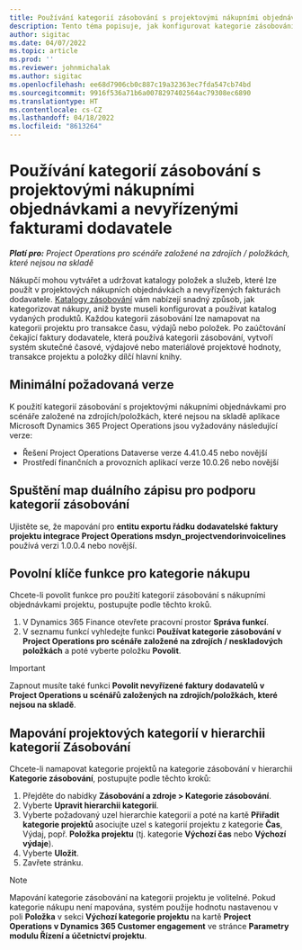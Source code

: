 ```yaml
---
title: Používání kategorií zásobování s projektovými nákupními objednávkami a nevyřízenými fakturami dodavatele
description: Tento téma popisuje, jak konfigurovat kategorie zásobování, které lze použít s projektovými nákupními objednávkami a nevyřízenými fakturami dodavatele.
author: sigitac
ms.date: 04/07/2022
ms.topic: article
ms.prod: ''
ms.reviewer: johnmichalak
ms.author: sigitac
ms.openlocfilehash: ee68d7906cb0c887c19a32363ec7fda547cb74bd
ms.sourcegitcommit: 9916f536a71b6a0078297402564ac79308ec6890
ms.translationtype: HT
ms.contentlocale: cs-CZ
ms.lasthandoff: 04/18/2022
ms.locfileid: "8613264"
---
```

# <a name="use-procurement-categories-with-project-purchase-orders-and-pending-vendor-invoices"></a>Používání kategorií zásobování s projektovými nákupními objednávkami a nevyřízenými fakturami dodavatele

_**Platí pro:** Project Operations pro scénáře založené na zdrojích / položkách, které nejsou na skladě_

Nákupčí mohou vytvářet a udržovat katalogy položek a služeb, které lze použít v projektových nákupních objednávkách a nevyřízených fakturách dodavatele. [Katalogy zásobování](/dynamics365/supply-chain/procurement/procurement-catalogs) vám nabízejí snadný způsob, jak kategorizovat nákupy, aniž byste museli konfigurovat a používat katalog vydaných produktů. Každou kategorii zásobování lze namapovat na kategorii projektu pro transakce času, výdajů nebo položek. Po zaúčtování čekající faktury dodavatele, která používá kategorii zásobování, vytvoří systém skutečné časové, výdajové nebo materiálové projektové hodnoty, transakce projektu a položky dílčí hlavní knihy.

## <a name="minimum-version-requirements"></a>Minimální požadovaná verze

K použití kategorií zásobování s projektovými nákupními objednávkami pro scénáře založené na zdrojích/položkách, které nejsou na skladě aplikace Microsoft Dynamics 365 Project Operations jsou vyžadovány následující verze:

- Řešení Project Operations Dataverse verze 4.41.0.45 nebo novější
- Prostředí finančních a provozních aplikací verze 10.0.26 nebo novější

## <a name="run-dual-write-maps-for-procurement-category-support"></a>Spuštění map duálního zápisu pro podporu kategorií zásobování

Ujistěte se, že mapování pro **entitu exportu řádku dodavatelské faktury projektu integrace Project Operations msdyn\_projectvendorinvoicelines** používá verzi 1.0.0.4 nebo novější.

## <a name="enable-the-feature-key-for-procurement-categories"></a>Povolní klíče funkce pro kategorie nákupu

Chcete-li povolit funkce pro použití kategorií zásobování s nákupními objednávkami projektu, postupujte podle těchto kroků.

1. V Dynamics 365 Finance otevřete pracovní prostor **Správa funkcí**.
1. V seznamu funkcí vyhledejte funkci **Používat kategorie zásobování v Project Operations pro scénáře založené na zdrojích / neskladových položkách** a poté vyberte položku **Povolit**.

> [!IMPORTANT]
> Zapnout musíte také funkci **Povolit nevyřízené faktury dodavatelů v Project Operations u scénářů založených na zdrojích/položkách, které nejsou na skladě**.

## <a name="map-project-categories-in-the-procurement-category-hierarchy"></a>Mapování projektových kategorií v hierarchii kategorií Zásobování

Chcete-li namapovat kategorie projektů na kategorie zásobování v hierarchii **Kategorie zásobování**, postupujte podle těchto kroků:

1. Přejděte do nabídky **Zásobování a zdroje \> Kategorie zásobování**.
1. Vyberte **Upravit hierarchii kategorií**.
1. Vyberte požadovaný uzel hierarchie kategorií a poté na kartě **Přiřadit kategorie projektů** asociujte uzel s kategorií projektu z kategorie **Čas**, Výdaj, popř. **Položka projektu** (tj. kategorie **Výchozí čas** nebo **Výchozí výdaje**).
1. Vyberte **Uložit**.
1. Zavřete stránku.

> [!NOTE]
> Mapování kategorie zásobování na kategorii projektu je volitelné. Pokud kategorie nákupu není mapována, systém použije hodnotu nastavenou v poli **Položka** v sekci **Výchozí kategorie projektu** na kartě **Project Operations v Dynamics 365 Customer engagement** ve stránce **Parametry modulu Řízení a účetnictví projektu**.
